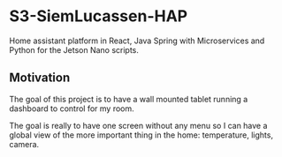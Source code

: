 # S3-SiemLucassen-HAP
Home assistant platform in React, Java Spring with Microservices and Python for the Jetson Nano scripts.

## Motivation

The goal of this project is to have a wall mounted tablet running a dashboard to control for my room.

The goal is really to have one screen without any menu so I can have a global view of the more important thing in the home: temperature, lights, camera.
